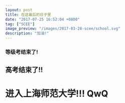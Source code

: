 ```yaml
---
layout: post
title: 在这最后的日子里
date: "2017-07-25 16:52:04 +0800"
tag: ["SCEE"]
image_preview: "/images/2017-03-28-scee/school.svg"
description: "加油!"
---
```


### 等级考结束了!

## 高考结束了!!

# 进入上海师范大学!!! QwQ